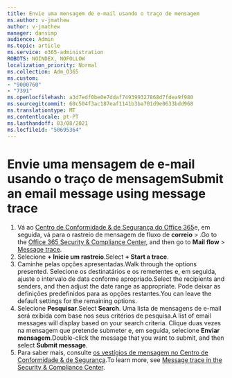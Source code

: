 ```yaml
---
title: Envie uma mensagem de e-mail usando o traço de mensagem
ms.author: v-jmathew
author: v-jmathew
manager: dansimp
audience: Admin
ms.topic: article
ms.service: o365-administration
ROBOTS: NOINDEX, NOFOLLOW
localization_priority: Normal
ms.collection: Adm_O365
ms.custom:
- "9000760"
- "7391"
ms.openlocfilehash: a3d7edf0be0e7ddaf749399327868d7fdea9f980
ms.sourcegitcommit: 60c504f3ac187eaf1141b3ba701d9e0633bdd968
ms.translationtype: MT
ms.contentlocale: pt-PT
ms.lasthandoff: 03/08/2021
ms.locfileid: "50695364"
---
```

# <a name="submit-an-email-message-using-message-trace"></a><span data-ttu-id="5ebb3-102">Envie uma mensagem de e-mail usando o traço de mensagem</span><span class="sxs-lookup"><span data-stu-id="5ebb3-102">Submit an email message using message trace</span></span>

1. <span data-ttu-id="5ebb3-103">Vá ao [Centro de Conformidade & de Segurança do Office 365](https://go.microsoft.com/fwlink/p/?linkid=2077143)e, em seguida, vá para o rastreio de mensagem de fluxo de **correio**  >  [](https://go.microsoft.com/fwlink/?linkid=2101048).</span><span class="sxs-lookup"><span data-stu-id="5ebb3-103">Go to the [Office 365 Security & Compliance Center](https://go.microsoft.com/fwlink/p/?linkid=2077143), and then go to **Mail flow** > [Message trace](https://go.microsoft.com/fwlink/?linkid=2101048).</span></span>
2. <span data-ttu-id="5ebb3-104">Selecione **+ Inicie um rastreio**.</span><span class="sxs-lookup"><span data-stu-id="5ebb3-104">Select **+ Start a trace**.</span></span>
3. <span data-ttu-id="5ebb3-105">Caminhe pelas opções apresentadas.</span><span class="sxs-lookup"><span data-stu-id="5ebb3-105">Walk through the options presented.</span></span> <span data-ttu-id="5ebb3-106">Selecione os destinatários e os remetentes e, em seguida, ajuste o intervalo de data conforme apropriado.</span><span class="sxs-lookup"><span data-stu-id="5ebb3-106">Select the recipients and senders, and then adjust the date range as appropriate.</span></span> <span data-ttu-id="5ebb3-107">Pode deixar as definições predefinidos para as opções restantes.</span><span class="sxs-lookup"><span data-stu-id="5ebb3-107">You can leave the default settings for the remaining options.</span></span>
4. <span data-ttu-id="5ebb3-108">Selecione **Pesquisar**.</span><span class="sxs-lookup"><span data-stu-id="5ebb3-108">Select **Search**.</span></span> <span data-ttu-id="5ebb3-109">Uma lista de mensagens de e-mail será exibida com base nos seus critérios de pesquisa.</span><span class="sxs-lookup"><span data-stu-id="5ebb3-109">A list of email messages will display based on your search criteria.</span></span> <span data-ttu-id="5ebb3-110">Clique duas vezes na mensagem que pretende submeter e, em seguida, selecione **Enviar mensagem**.</span><span class="sxs-lookup"><span data-stu-id="5ebb3-110">Double-click the message that you want to submit, and then select **Submit message**.</span></span>
5. <span data-ttu-id="5ebb3-111">Para saber mais, consulte [os vestígios de mensagem no Centro de Conformidade & de Segurança](https://go.microsoft.com/fwlink/?linkid=2101557).</span><span class="sxs-lookup"><span data-stu-id="5ebb3-111">To learn more, see [Message trace in the Security & Compliance Center](https://go.microsoft.com/fwlink/?linkid=2101557).</span></span>
